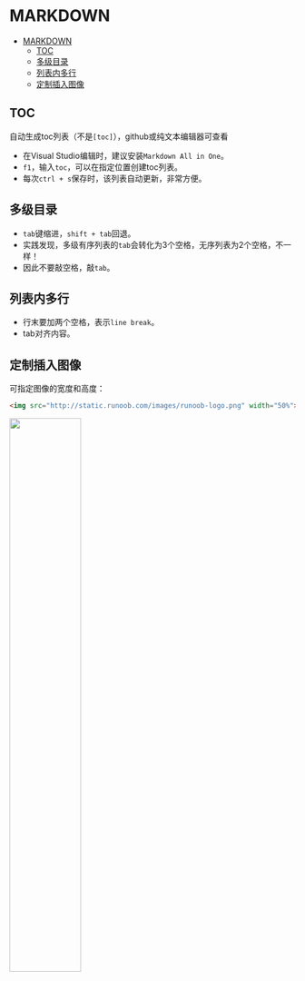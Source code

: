 # MARKDOWN

- [MARKDOWN](#markdown)
  - [TOC](#toc)
  - [多级目录](#多级目录)
  - [列表内多行](#列表内多行)
  - [定制插入图像](#定制插入图像)

## TOC

自动生成toc列表（不是`[toc]`），github或纯文本编辑器可查看

- 在Visual Studio编辑时，建议安装`Markdown All in One`。
- `f1`，输入`toc`，可以在指定位置创建toc列表。
- 每次`ctrl + s`保存时，该列表自动更新，非常方便。

## 多级目录

- `tab`键缩进，`shift + tab`回退。
- 实践发现，多级有序列表的`tab`会转化为3个空格，无序列表为2个空格，不一样！
- 因此不要敲空格，敲`tab`。

## 列表内多行

- 行末要加两个空格，表示`line break`。
- tab对齐内容。

## 定制插入图像

可指定图像的宽度和高度：

```markdown
<img src="http://static.runoob.com/images/runoob-logo.png" width="50%">
```

<img src="http://static.runoob.com/images/runoob-logo.png" width="50%">
